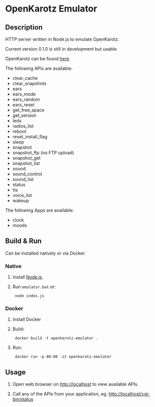 # OpenKarotz Emulator #

## Description ##

HTTP server written in Node.js to emulate OpenKarotz.

Current version 0.1.0 is still in development but usable.

OpenKarotz can be found [here](http://openkarotz.filippi.org/).

The following APIs are available:
- clear_cache
- clear_snapshots
- ears
- ears_mode
- ears_random
- ears_reset
- get_free_space
- get_version
- leds
- radios_list
- reboot
- reset_install_flag
- sleep
- snapshot
- snapshot_ftp (no FTP upload)
- snapshot_get
- snapshot_list
- sound
- sound_control
- sound_list
- status
- tts
- voice_list
- wakeup

The following Apps are available:
- clock
- moods


## Build & Run ##

Can be installed natively or via Docker.

### Native ###

1. Install [Node.js](http://nodejs.org/).

2. Run `emulator.bat` or:

		node index.js

### Docker ###

1. Install Docker

2. Build:

		docker build -t openkarotz-emulator .

3. Run:

		docker run -p 80:80 -it openkarotz-emulator

## Usage ##

1. Open web browser on [http://localhost](http://localhost) to view available APIs.

2. Call any of the APIs from your application, eg. [http://localhost/cgi-bin/status](http://localhost/cgi-bin/status)
